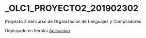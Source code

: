 # _OLC1_PROYECTO2_201902302
Proyecto 2 del curso de Organización de Lenguajes y Compiladores

Deployado en heroku 
[Aplicacion](https://fontp2olc2esavi.herokuapp.com)
